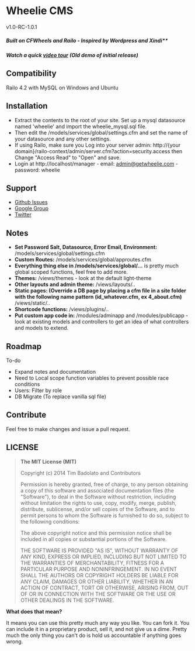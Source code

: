 # Wheelie CMS
v1.0-RC-1.0.1
 
##### Built on CFWheels and Railo - Inspired by Wordpress and Xindi**

##### Watch a quick [video tour](http://youtu.be/7AAMkGP-y3E) (Old demo of initial release)

## Compatibility

Railo 4.2 with MySQL on Windows and Ubuntu

## Installation

* Extract the contents to the root of your site. Set up a mysql datasource named 'wheelie' and import the wheelie_mysql.sql file. 
* Then edit the /models/services/global/settings.cfm and set the name of your datasource and any other settings.
* If using Railo, make sure you Log into your server admin:
http://{your domain}/railo-context/admin/server.cfm?action=security.access then Change "Access Read" to "Open" and save.
* Login at http://localhost/manager - email: admin@getwheelie.com - password: wheelie

## Support

* [Github Issues](https://github.com/timsayshey/wheelie/issues)
* [Google Group](https://groups.google.com/forum/#!forum/wheelie-cms)
* [Twitter](http://twitter.com/wheeliecms)

## Notes

* **Set Password Salt, Datasource, Error Email, Environment:**  /models/services/global/settings.cfm
* **Custom Routes:** /models/services/global/approutes.cfm
* **Everything thing else in /models/services/global/...** is pretty much global scoped functions, feel free to add more.
* **Themes:** /views/themes - look at the default light-theme
* **Other layouts and admin theme:** /views/layouts/..
* **Static pages: (Override a DB page by placing a cfm file in a site folder with the following name pattern (id_whatever.cfm, ex 4_about.cfm)** /views/static/..
* **Shortcode functions:** /views/plugins/..
* **Put custom app code in:** /modules/adminapp and /modules/publicapp - look at existing models and controllers to get an idea of what controllers and models to extend.


## Roadmap

To-do
* Expand notes and documentation
* Need to Local scope function variables to prevent possible race conditions
* Users: Filter by role
* DB Migrate (To replace vanilla sql file)

## Contribute

Feel free to make changes and issue a pull request.

## LICENSE

>**The MIT License (MIT)**
>
>Copyright (c) 2014 Tim Badolato and Contributors
>
>Permission is hereby granted, free of charge, to any person obtaining a copy of this software and associated documentation files (the "Software"), to deal in the Software without restriction, including without limitation the rights to use, copy, modify, merge, publish, distribute, sublicense, and/or sell copies of the Software, and to permit persons to whom the Software is furnished to do so, subject to the following conditions:
>
>The above copyright notice and this permission notice shall be included in all copies or substantial portions of the Software.
>
>THE SOFTWARE IS PROVIDED "AS IS", WITHOUT WARRANTY OF ANY KIND, EXPRESS OR IMPLIED, INCLUDING BUT NOT LIMITED TO THE WARRANTIES OF MERCHANTABILITY, FITNESS FOR A PARTICULAR PURPOSE AND NONINFRINGEMENT. IN NO EVENT SHALL THE AUTHORS OR COPYRIGHT HOLDERS BE LIABLE FOR ANY CLAIM, DAMAGES OR OTHER LIABILITY, WHETHER IN AN ACTION OF CONTRACT, TORT OR OTHERWISE, ARISING FROM, OUT OF OR IN CONNECTION WITH THE SOFTWARE OR THE USE OR OTHER DEALINGS IN THE SOFTWARE.

**What does that mean?**

It means you can use this pretty much any way you like. You can fork it. You can include it in a proprietary product, sell it, and not give us a dime. Pretty much the only thing you can't do is hold us accountable if anything goes wrong.
